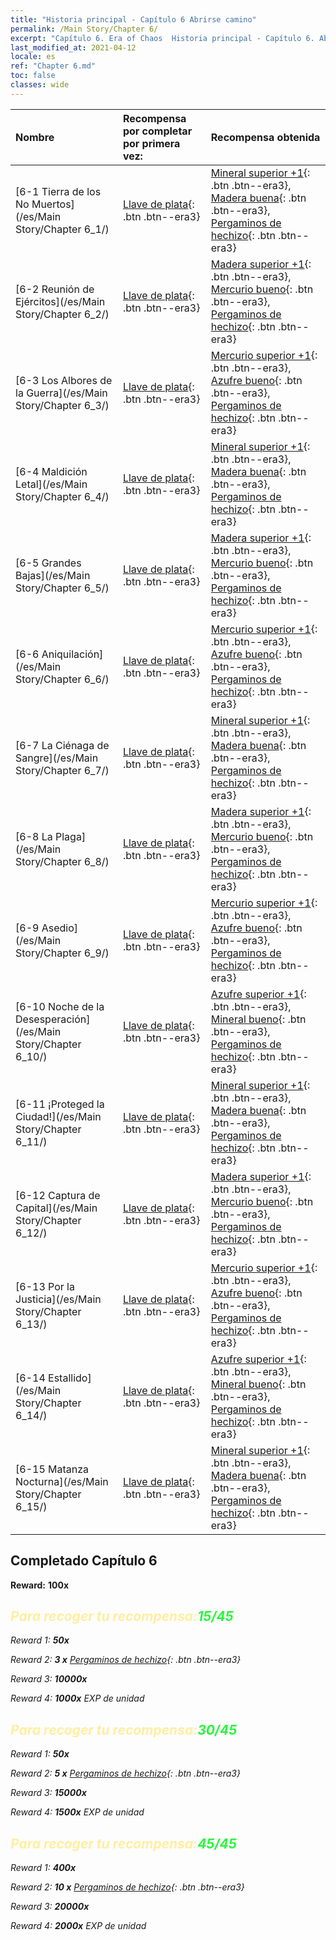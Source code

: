 ```yaml
---
title: "Historia principal - Capítulo 6 Abrirse camino"
permalink: /Main Story/Chapter 6/
excerpt: "Capítulo 6. Era of Chaos  Historia principal - Capítulo 6. Abrirse camino"
last_modified_at: 2021-04-12
locale: es
ref: "Chapter 6.md"
toc: false
classes: wide
---
```


  | Nombre |  Recompensa por completar por primera vez: | Recompensa obtenida |
  |:------------|:------------|:------------| 
  | [6-1 Tierra de los No Muertos](/es/Main Story/Chapter 6_1/) | [Llave de plata](/es/Items/con_693/){: .btn .btn--era3} | [Mineral superior +1](/es/Items/mat_19/){: .btn .btn--era3}, [Madera buena](/es/Items/mat_13/){: .btn .btn--era3}, [Pergaminos de hechizo](/es/Items/con_694/){: .btn .btn--era3} |
  | [6-2 Reunión de Ejércitos](/es/Main Story/Chapter 6_2/) | [Llave de plata](/es/Items/con_693/){: .btn .btn--era3} | [Madera superior +1](/es/Items/mat_20/){: .btn .btn--era3}, [Mercurio bueno](/es/Items/mat_14/){: .btn .btn--era3}, [Pergaminos de hechizo](/es/Items/con_694/){: .btn .btn--era3} |
  | [6-3 Los Albores de la Guerra](/es/Main Story/Chapter 6_3/) | [Llave de plata](/es/Items/con_693/){: .btn .btn--era3} | [Mercurio superior +1](/es/Items/mat_21/){: .btn .btn--era3}, [Azufre bueno](/es/Items/mat_15/){: .btn .btn--era3}, [Pergaminos de hechizo](/es/Items/con_694/){: .btn .btn--era3} |
  | [6-4 Maldición Letal](/es/Main Story/Chapter 6_4/) | [Llave de plata](/es/Items/con_693/){: .btn .btn--era3} | [Mineral superior +1](/es/Items/mat_19/){: .btn .btn--era3}, [Madera buena](/es/Items/mat_13/){: .btn .btn--era3}, [Pergaminos de hechizo](/es/Items/con_694/){: .btn .btn--era3} |
  | [6-5 Grandes Bajas](/es/Main Story/Chapter 6_5/) | [Llave de plata](/es/Items/con_693/){: .btn .btn--era3} | [Madera superior +1](/es/Items/mat_20/){: .btn .btn--era3}, [Mercurio bueno](/es/Items/mat_14/){: .btn .btn--era3}, [Pergaminos de hechizo](/es/Items/con_694/){: .btn .btn--era3} |
  | [6-6 Aniquilación](/es/Main Story/Chapter 6_6/) | [Llave de plata](/es/Items/con_693/){: .btn .btn--era3} | [Mercurio superior +1](/es/Items/mat_21/){: .btn .btn--era3}, [Azufre bueno](/es/Items/mat_15/){: .btn .btn--era3}, [Pergaminos de hechizo](/es/Items/con_694/){: .btn .btn--era3} |
  | [6-7 La Ciénaga de Sangre](/es/Main Story/Chapter 6_7/) | [Llave de plata](/es/Items/con_693/){: .btn .btn--era3} | [Mineral superior +1](/es/Items/mat_19/){: .btn .btn--era3}, [Madera buena](/es/Items/mat_13/){: .btn .btn--era3}, [Pergaminos de hechizo](/es/Items/con_694/){: .btn .btn--era3} |
  | [6-8 La Plaga](/es/Main Story/Chapter 6_8/) | [Llave de plata](/es/Items/con_693/){: .btn .btn--era3} | [Madera superior +1](/es/Items/mat_20/){: .btn .btn--era3}, [Mercurio bueno](/es/Items/mat_14/){: .btn .btn--era3}, [Pergaminos de hechizo](/es/Items/con_694/){: .btn .btn--era3} |
  | [6-9 Asedio](/es/Main Story/Chapter 6_9/) | [Llave de plata](/es/Items/con_693/){: .btn .btn--era3} | [Mercurio superior +1](/es/Items/mat_21/){: .btn .btn--era3}, [Azufre bueno](/es/Items/mat_15/){: .btn .btn--era3}, [Pergaminos de hechizo](/es/Items/con_694/){: .btn .btn--era3} |
  | [6-10 Noche de la Desesperación](/es/Main Story/Chapter 6_10/) | [Llave de plata](/es/Items/con_693/){: .btn .btn--era3} | [Azufre superior +1](/es/Items/mat_22/){: .btn .btn--era3}, [Mineral bueno](/es/Items/mat_12/){: .btn .btn--era3}, [Pergaminos de hechizo](/es/Items/con_694/){: .btn .btn--era3} |
  | [6-11 ¡Proteged la Ciudad!](/es/Main Story/Chapter 6_11/) | [Llave de plata](/es/Items/con_693/){: .btn .btn--era3} | [Mineral superior +1](/es/Items/mat_19/){: .btn .btn--era3}, [Madera buena](/es/Items/mat_13/){: .btn .btn--era3}, [Pergaminos de hechizo](/es/Items/con_694/){: .btn .btn--era3} |
  | [6-12 Captura de Capital](/es/Main Story/Chapter 6_12/) | [Llave de plata](/es/Items/con_693/){: .btn .btn--era3} | [Madera superior +1](/es/Items/mat_20/){: .btn .btn--era3}, [Mercurio bueno](/es/Items/mat_14/){: .btn .btn--era3}, [Pergaminos de hechizo](/es/Items/con_694/){: .btn .btn--era3} |
  | [6-13 Por la Justicia](/es/Main Story/Chapter 6_13/) | [Llave de plata](/es/Items/con_693/){: .btn .btn--era3} | [Mercurio superior +1](/es/Items/mat_21/){: .btn .btn--era3}, [Azufre bueno](/es/Items/mat_15/){: .btn .btn--era3}, [Pergaminos de hechizo](/es/Items/con_694/){: .btn .btn--era3} |
  | [6-14 Estallido](/es/Main Story/Chapter 6_14/) | [Llave de plata](/es/Items/con_693/){: .btn .btn--era3} | [Azufre superior +1](/es/Items/mat_22/){: .btn .btn--era3}, [Mineral bueno](/es/Items/mat_12/){: .btn .btn--era3}, [Pergaminos de hechizo](/es/Items/con_694/){: .btn .btn--era3} |
  | [6-15 Matanza Nocturna](/es/Main Story/Chapter 6_15/) | [Llave de plata](/es/Items/con_693/){: .btn .btn--era3} | [Mineral superior +1](/es/Items/mat_19/){: .btn .btn--era3}, [Madera buena](/es/Items/mat_13/){: .btn .btn--era3}, [Pergaminos de hechizo](/es/Items/con_694/){: .btn .btn--era3} |


## Completado Capítulo 6

 **Reward:**  **100x** <i class="fas fa-gem"/>



## <span style="color: #ffeea0">Para recoger tu recompensa:</span><span style="color: #27f73a">15/45</span>

 Reward 1:  **50x** <i class="fas fa-gem"/>

 Reward 2: **3 x** [Pergaminos de hechizo](/es/Items/con_694/){: .btn .btn--era3}

 Reward 3:  **10000x** <i class="fas fa-coins"/>

 Reward 4:  **1000x** EXP de unidad



## <span style="color: #ffeea0">Para recoger tu recompensa:</span><span style="color: #27f73a">30/45</span>

 Reward 1:  **50x** <i class="fas fa-gem"/>

 Reward 2: **5 x** [Pergaminos de hechizo](/es/Items/con_694/){: .btn .btn--era3}

 Reward 3:  **15000x** <i class="fas fa-coins"/>

 Reward 4:  **1500x** EXP de unidad



## <span style="color: #ffeea0">Para recoger tu recompensa:</span><span style="color: #27f73a">45/45</span>

 Reward 1:  **400x** <i class="fas fa-gem"/>

 Reward 2: **10 x** [Pergaminos de hechizo](/es/Items/con_694/){: .btn .btn--era3}

 Reward 3:  **20000x** <i class="fas fa-coins"/>

 Reward 4:  **2000x** EXP de unidad

